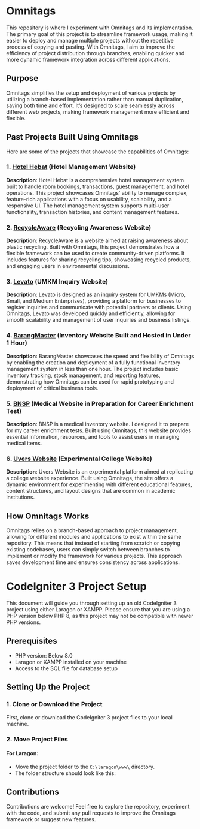 # Omnitags

This repository is where I experiment with Omnitags and its implementation. The primary goal of this project is to streamline framework usage, making it easier to deploy and manage multiple projects without the repetitive process of copying and pasting. With Omnitags, I aim to improve the efficiency of project distribution through branches, enabling quicker and more dynamic framework integration across different applications.

## Purpose

Omnitags simplifies the setup and deployment of various projects by utilizing a branch-based implementation rather than manual duplication, saving both time and effort. It’s designed to scale seamlessly across different web projects, making framework management more efficient and flexible.

## Past Projects Built Using Omnitags

Here are some of the projects that showcase the capabilities of Omnitags:

### 1. [Hotel Hebat](http://hotelkhenjy.com) (Hotel Management Website)
**Description**: Hotel Hebat is a comprehensive hotel management system built to handle room bookings, transactions, guest management, and hotel operations. This project showcases Omnitags' ability to manage complex, feature-rich applications with a focus on usability, scalability, and a responsive UI. The hotel management system supports multi-user functionality, transaction histories, and content management features.

### 2. [RecycleAware](http://hotelkhenjy.com/recycleaware) (Recycling Awareness Website)
**Description**: RecycleAware is a website aimed at raising awareness about plastic recycling. Built with Omnitags, this project demonstrates how a flexible framework can be used to create community-driven platforms. It includes features for sharing recycling tips, showcasing recycled products, and engaging users in environmental discussions.

### 3. [Levato](http://hotelkhenjy.com/levato) (UMKM Inquiry Website)
**Description**: Levato is designed as an inquiry system for UMKMs (Micro, Small, and Medium Enterprises), providing a platform for businesses to register inquiries and communicate with potential partners or clients. Using Omnitags, Levato was developed quickly and efficiently, allowing for smooth scalability and management of user inquiries and business listings.

### 4. [BarangMaster](http://hotelkhenjy.com/inventory) (Inventory Website Built and Hosted in Under 1 Hour)
**Description**: BarangMaster showcases the speed and flexibility of Omnitags by enabling the creation and deployment of a fully functional inventory management system in less than one hour. The project includes basic inventory tracking, stock management, and reporting features, demonstrating how Omnitags can be used for rapid prototyping and deployment of critical business tools.

### 5. [BNSP](http://hotelkhenjy.com/bnsp) (Medical Website in Preparation for Career Enrichment Test)
**Description**: BNSP is a medical inventory website. I designed it to prepare for my career enrichment tests. Built using Omnitags, this website provides essential information, resources, and tools to assist users in managing medical items.

### 6. [Uvers Website](http://hotelkhenjy.com/uvers_tpl) (Experimental College Website)
**Description**: Uvers Website is an experimental platform aimed at replicating a college website experience. Built using Omnitags, the site offers a dynamic environment for experimenting with different educational features, content structures, and layout designs that are common in academic institutions.


## How Omnitags Works

Omnitags relies on a branch-based approach to project management, allowing for different modules and applications to exist within the same repository. This means that instead of starting from scratch or copying existing codebases, users can simply switch between branches to implement or modify the framework for various projects. This approach saves development time and ensures consistency across applications.



# CodeIgniter 3 Project Setup

This document will guide you through setting up an old CodeIgniter 3 project using either Laragon or XAMPP. Please ensure that you are using a PHP version below PHP 8, as this project may not be compatible with newer PHP versions.

## Prerequisites

- PHP version: Below 8.0
- Laragon or XAMPP installed on your machine
- Access to the SQL file for database setup

## Setting Up the Project

### 1. Clone or Download the Project

First, clone or download the CodeIgniter 3 project files to your local machine.

### 2. Move Project Files

#### For Laragon:

- Move the project folder to the `C:\laragon\www\` directory.
- The folder structure should look like this:

## Contributions

Contributions are welcome! Feel free to explore the repository, experiment with the code, and submit any pull requests to improve the Omnitags framework or suggest new features.
